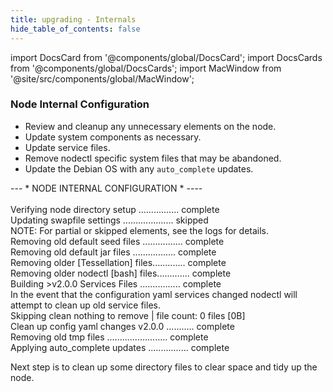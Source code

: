 ```yaml
---
title: upgrading - Internals
hide_table_of_contents: false
---
```

<intro-end />

import DocsCard from '@components/global/DocsCard';
import DocsCards from '@components/global/DocsCards';
import MacWindow from '@site/src/components/global/MacWindow';

<head>
  <title>Constellation Network Automation with nodectl</title>
  <meta
    name="description"
    content="Constellation Network Automation - Upgrade Tessellation with nodectl"
  />
</head>

### Node Internal Configuration

- Review and cleanup any unnecessary elements on the node.
- Update system components as necessary.
- Update service files.
- Remove nodectl specific system files that may be abandoned.
- Update the Debian OS with any `auto_complete` updates.

<MacWindow>
--- * NODE INTERNAL CONFIGURATION * ----<br />
<br />
Verifying node directory setup ................ complete<br /> 
Updating swapfile settings .................... skipped<br /> 
NOTE: For partial or skipped elements, see the logs for details.<br />
Removing old default seed files ................ complete<br />
Removing old default jar files ................. complete<br />
Removing older [Tessellation] files............. complete<br /> 
Removing older nodectl [bash] files............. complete<br /> 
Building >v2.0.0 Services Files ................ complete<br />
In the event that the configuration yaml services changed nodectl will attempt to clean up old service files.<br />
Skipping clean nothing to remove | file count:  0 files [0B]<br />
Clean up config yaml changes v2.0.0 ........... complete<br />
Removing old tmp files ........................ complete<br />    
Applying auto_complete updates ................ complete<br />       
</MacWindow>

Next step is to clean up some directory files to clear space and tidy up the node.